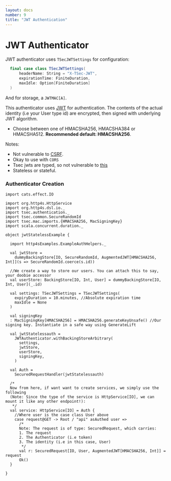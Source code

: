 ```yaml
---
layout: docs
number: 9
title: "JWT Authentication"
---
```


# JWT Authenticator

JWT authenticator uses `TSecJWTSettings` for configuration:

```scala
  final case class TSecJWTSettings(
      headerName: String = "X-TSec-JWT",
      expirationTime: FiniteDuration,
      maxIdle: Option[FiniteDuration]
  )
```

And for storage, a `JWTMAC[A]`.

This authenticator uses [JWT](https://jwt.io) for authentication. The contents of the actual identity 
(i.e your User type id) are encrypted, then signed with underlying JWT algorithm.

* Choose between one of HMACSHA256, HMACSHA384 or HMACSHA512. **Recommended default: HMACSHA256**.

Notes:
* Not vulnerable to [CSRF](https://en.wikipedia.org/wiki/Cross-site_request_forgery).
* Okay to use with `CORS`
* Tsec jwts are typed, so not vulnerable to [this](https://auth0.com/blog/critical-vulnerabilities-in-json-web-token-libraries/)
* Stateless or stateful.

### Authenticator Creation

```tut:silent
import cats.effect.IO

import org.http4s.HttpService
import org.http4s.dsl.io._
import tsec.authentication._
import tsec.common.SecureRandomId
import tsec.mac.imports.{HMACSHA256, MacSigningKey}
import scala.concurrent.duration._

object jwtStatelessExample {

  import http4sExamples.ExampleAuthHelpers._

  val jwtStore =
    dummyBackingStore[IO, SecureRandomId, AugmentedJWT[HMACSHA256, Int]](s => SecureRandomId.coerce(s.id))

  //We create a way to store our users. You can attach this to say, your doobie accessor
  val userStore: BackingStore[IO, Int, User] = dummyBackingStore[IO, Int, User](_.id)

  val settings: TSecJWTSettings = TSecJWTSettings(
    expiryDuration = 10.minutes, //Absolute expiration time
    maxIdle = None
  )

  val signingKey
  : MacSigningKey[HMACSHA256] = HMACSHA256.generateKeyUnsafe() //Our signing key. Instantiate in a safe way using GenerateLift

  val jwtStatelessauth =
    JWTAuthenticator.withBackingStoreArbitrary(
      settings,
      jwtStore,
      userStore,
      signingKey,
    )

  val Auth =
    SecuredRequestHandler(jwtStatelessauth)

  /*
  Now from here, if want want to create services, we simply use the following
  (Note: Since the type of the service is HttpService[IO], we can mount it like any other endpoint!):
   */
  val service: HttpService[IO] = Auth {
    //Where user is the case class User above
    case request@GET -> Root / "api" asAuthed user =>
      /*
      Note: The request is of type: SecuredRequest, which carries:
      1. The request
      2. The Authenticator (i.e token)
      3. The identity (i.e in this case, User)
       */
      val r: SecuredRequest[IO, User, AugmentedJWT[HMACSHA256, Int]] = request
      Ok()
  }

}
```